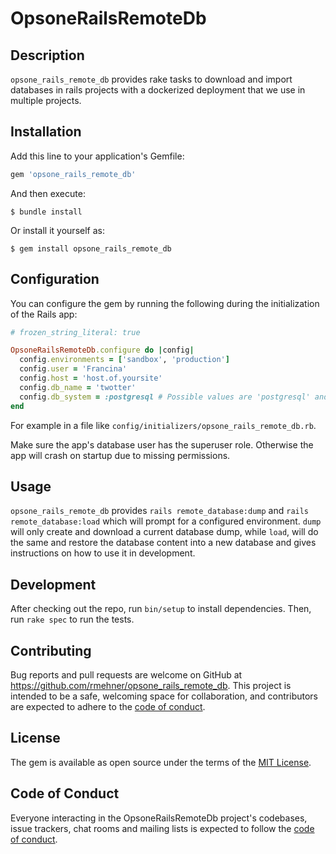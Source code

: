 # OpsoneRailsRemoteDb

## Description

`opsone_rails_remote_db` provides rake tasks to download and import databases in rails projects with a dockerized deployment that we use in multiple projects.

## Installation

Add this line to your application's Gemfile:

```ruby
gem 'opsone_rails_remote_db'
```

And then execute:

    $ bundle install

Or install it yourself as:

    $ gem install opsone_rails_remote_db

## Configuration

You can configure the gem by running the following during the initialization of the Rails app:
```ruby
# frozen_string_literal: true

OpsoneRailsRemoteDb.configure do |config|
  config.environments = ['sandbox', 'production']
  config.user = 'Francina'
  config.host = 'host.of.yoursite'
  config.db_name = 'twotter'
  config.db_system = :postgresql # Possible values are 'postgresql' and 'mysql'.
end
```
For example in a file like `config/initializers/opsone_rails_remote_db.rb`.

Make sure the app's database user has the superuser role. Otherwise the app will crash on startup due to missing permissions.

## Usage

`opsone_rails_remote_db` provides `rails remote_database:dump` and `rails remote_database:load` which will prompt for a configured environment.
`dump` will only create and download a current database dump, while `load`, will do the same and restore the database content into a new database and gives instructions on how to use it in development.



## Development

After checking out the repo, run `bin/setup` to install dependencies. Then, run `rake spec` to run the tests.

## Contributing

Bug reports and pull requests are welcome on GitHub at https://github.com/rmehner/opsone_rails_remote_db. This project is intended to be a safe, welcoming space for collaboration, and contributors are expected to adhere to the [code of conduct](https://github.com/rmehner/opsone_rails_remote_db/blob/master/CODE_OF_CONDUCT.md).

## License

The gem is available as open source under the terms of the [MIT License](https://opensource.org/licenses/MIT).

## Code of Conduct

Everyone interacting in the OpsoneRailsRemoteDb project's codebases, issue trackers, chat rooms and mailing lists is expected to follow the [code of conduct](https://github.com/rmehner/opsone_rails_remote_db/blob/master/CODE_OF_CONDUCT.md).

